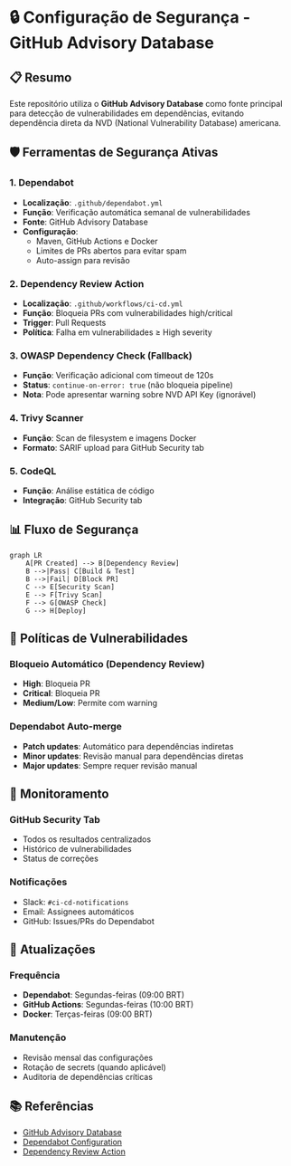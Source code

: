 # 🔒 Configuração de Segurança - GitHub Advisory Database

## 📋 Resumo
Este repositório utiliza o **GitHub Advisory Database** como fonte principal para detecção de vulnerabilidades em dependências, evitando dependência direta da NVD (National Vulnerability Database) americana.

## 🛡️ Ferramentas de Segurança Ativas

### 1. Dependabot
- **Localização**: `.github/dependabot.yml`
- **Função**: Verificação automática semanal de vulnerabilidades
- **Fonte**: GitHub Advisory Database
- **Configuração**: 
  - Maven, GitHub Actions e Docker
  - Limites de PRs abertos para evitar spam
  - Auto-assign para revisão

### 2. Dependency Review Action
- **Localização**: `.github/workflows/ci-cd.yml`
- **Função**: Bloqueia PRs com vulnerabilidades high/critical
- **Trigger**: Pull Requests
- **Política**: Falha em vulnerabilidades ≥ High severity

### 3. OWASP Dependency Check (Fallback)
- **Função**: Verificação adicional com timeout de 120s
- **Status**: `continue-on-error: true` (não bloqueia pipeline)
- **Nota**: Pode apresentar warning sobre NVD API Key (ignorável)

### 4. Trivy Scanner
- **Função**: Scan de filesystem e imagens Docker
- **Formato**: SARIF upload para GitHub Security tab

### 5. CodeQL
- **Função**: Análise estática de código
- **Integração**: GitHub Security tab

## 📊 Fluxo de Segurança

```mermaid
graph LR
    A[PR Created] --> B[Dependency Review]
    B -->|Pass| C[Build & Test]
    B -->|Fail| D[Block PR]
    C --> E[Security Scan]
    E --> F[Trivy Scan]
    F --> G[OWASP Check]
    G --> H[Deploy]
```

## 🚨 Políticas de Vulnerabilidades

### Bloqueio Automático (Dependency Review)
- **High**: Bloqueia PR
- **Critical**: Bloqueia PR
- **Medium/Low**: Permite com warning

### Dependabot Auto-merge
- **Patch updates**: Automático para dependências indiretas
- **Minor updates**: Revisão manual para dependências diretas
- **Major updates**: Sempre requer revisão manual

## 📝 Monitoramento

### GitHub Security Tab
- Todos os resultados centralizados
- Histórico de vulnerabilidades
- Status de correções

### Notificações
- Slack: `#ci-cd-notifications`
- Email: Assignees automáticos
- GitHub: Issues/PRs do Dependabot

## 🔄 Atualizações

### Frequência
- **Dependabot**: Segundas-feiras (09:00 BRT)
- **GitHub Actions**: Segundas-feiras (10:00 BRT)  
- **Docker**: Terças-feiras (09:00 BRT)

### Manutenção
- Revisão mensal das configurações
- Rotação de secrets (quando aplicável)
- Auditoria de dependências críticas

## 📚 Referências
- [GitHub Advisory Database](https://github.com/advisories)
- [Dependabot Configuration](https://docs.github.com/en/code-security/dependabot)
- [Dependency Review Action](https://github.com/actions/dependency-review-action)
